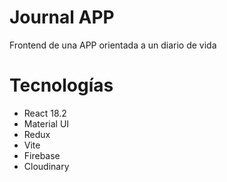 # Journal APP

Frontend de una APP orientada a un diario de vida

# Tecnologías

- React 18.2
- Material UI
- Redux
- Vite
- Firebase
- Cloudinary
